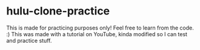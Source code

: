 # hulu-clone-practice
 This is made for practicing purposes only! Feel free to learn from the code. :) This was made with a tutorial on YouTube, kinda modified so I can test and practice stuff.
